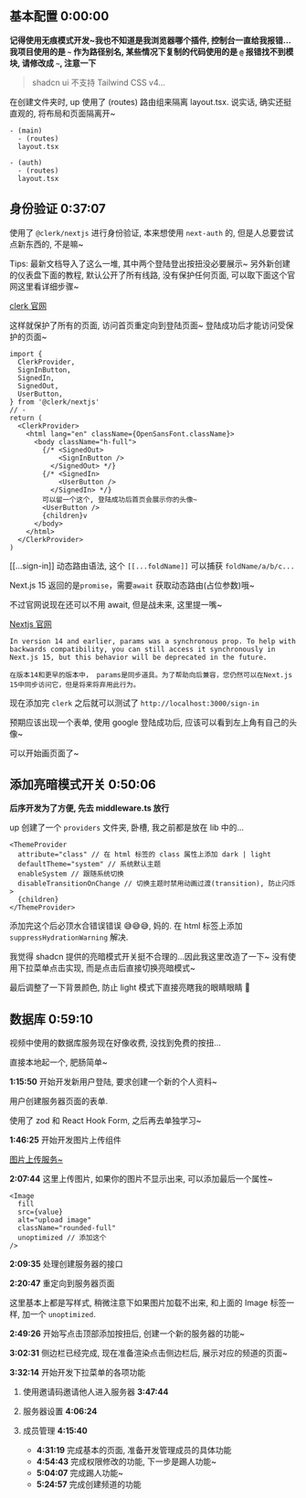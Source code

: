 ## 基本配置 0:00:00

**记得使用无痕模式开发~我也不知道是我浏览器哪个插件, 控制台一直给我报错...**
**我项目使用的是 `~` 作为路径别名, 某些情况下复制的代码使用的是 `@` 报错找不到模块, 请修改成 `~`, 注意一下**

> shadcn ui 不支持 Tailwind CSS v4...

在创建文件夹时, up 使用了 (routes) 路由组来隔离 layout.tsx.
说实话, 确实还挺直观的, 将布局和页面隔离开~

```shell
- (main)
  - (routes)
  layout.tsx

- (auth)
  - (routes)
  layout.tsx
```

## 身份验证 0:37:07

使用了 `@clerk/nextjs` 进行身份验证, 本来想使用 `next-auth` 的, 但是人总要尝试点新东西的, 不是嘛~

Tips: 最新文档导入了这么一堆, 其中两个登陆登出按扭没必要展示~
另外新创建的仪表盘下面的教程, 默认公开了所有线路, 没有保护任何页面, 可以取下面这个官网这里看详细步骤~

[clerk 官网](https://clerk.com/docs/references/nextjs/custom-sign-in-or-up-page)

这样就保护了所有的页面, 访问首页重定向到登陆页面~
登陆成功后才能访问受保护的页面~

```tsx
import {
  ClerkProvider,
  SignInButton,
  SignedIn,
  SignedOut,
  UserButton,
} from '@clerk/nextjs'
// -
return (
  <ClerkProvider>
    <html lang="en" className={OpenSansFont.className}>
      <body className="h-full">
        {/* <SignedOut>
            <SignInButton />
          </SignedOut> */}
        {/* <SignedIn>
            <UserButton />
          </SignedIn> */}
        可以留一个这个, 登陆成功后首页会展示你的头像~
        <UserButton />
        {children}v
      </body>
    </html>
  </ClerkProvider>
)
```

[[...sign-in]] 动态路由语法, 这个 `[[...foldName]]` 可以捕获 `foldName/a/b/c...`

Next.js 15 返回的是`promise`，需要`await` 获取动态路由(占位参数)哦~

不过官网说现在还可以不用 await, 但是战未来, 这里提一嘴~

[Nextjs 官网](https://nextjs.org/docs/app/building-your-application/routing/dynamic-routes)

```shell
In version 14 and earlier, params was a synchronous prop. To help with backwards compatibility, you can still access it synchronously in Next.js 15, but this behavior will be deprecated in the future.

在版本14和更早的版本中， params是同步道具。为了帮助向后兼容，您仍然可以在Next.js 15中同步访问它，但是将来将弃用此行为。
```

现在添加完 `clerk` 之后就可以测试了 `http://localhost:3000/sign-in`

预期应该出现一个表单, 使用 google 登陆成功后, 应该可以看到左上角有自己的头像~

可以开始画页面了~

## 添加亮暗模式开关 0:50:06

**后序开发为了方便, 先去 middleware.ts 放行**

up 创建了一个 `providers` 文件夹, 卧槽, 我之前都是放在 lib 中的...

```tsx
<ThemeProvider
  attribute="class" // 在 html 标签的 class 属性上添加 dark | light
  defaultTheme="system" // 系统默认主题
  enableSystem // 跟随系统切换
  disableTransitionOnChange // 切换主题时禁用动画过渡(transition), 防止闪烁
>
  {children}
</ThemeProvider>
```

添加完这个后必顶水合错误错误 😅😅😅, 妈的.
在 html 标签上添加 `suppressHydrationWarning` 解决.

我觉得 shadcn 提供的亮暗模式开关挺不合理的...因此我这里改造了一下~
没有使用下拉菜单点击实现, 而是点击后直接切换亮暗模式~

最后调整了一下背景颜色, 防止 light 模式下直接亮瞎我的眼睛眼睛 🥺

## 数据库 0:59:10

视频中使用的数据库服务现在好像收费, 没找到免费的按扭...

直接本地起一个, 肥肠简单~

**1:15:50** 开始开发新用户登陆, 要求创建一个新的个人资料~

用户创建服务器页面的表单.

使用了 zod 和 React Hook Form, 之后再去单独学习~

**1:46:25** 开始开发图片上传组件

[图片上传服务~](https://uploadthing.com/)

**2:07:44** 这里上传图片, 如果你的图片不显示出来, 可以添加最后一个属性~

```tsx
<Image
  fill
  src={value}
  alt="upload image"
  className="rounded-full"
  unoptimized // 添加这个
/>
```

**2:09:35** 处理创建服务器的接口

**2:20:47** 重定向到服务器页面

这里基本上都是写样式, 稍微注意下如果图片加载不出来, 和上面的 Image 标签一样, 加一个 `unoptimized`.

**2:49:26** 开始写点击顶部添加按扭后, 创建一个新的服务器的功能~

**3:02:31** 侧边栏已经完成, 现在准备渲染点击侧边栏后, 展示对应的频道的页面~

**3:32:14** 开始开发下拉菜单的各项功能

1. 使用邀请码邀请他人进入服务器 **3:47:44**

2. 服务器设置 **4:06:24**

3. 成员管理 **4:15:40**
   - **4:31:19** 完成基本的页面, 准备开发管理成员的具体功能
   - **4:54:43** 完成权限修改的功能, 下一步是踢人功能~
   - **5:04:07** 完成踢人功能~
   - **5:24:57** 完成创建频道的功能
